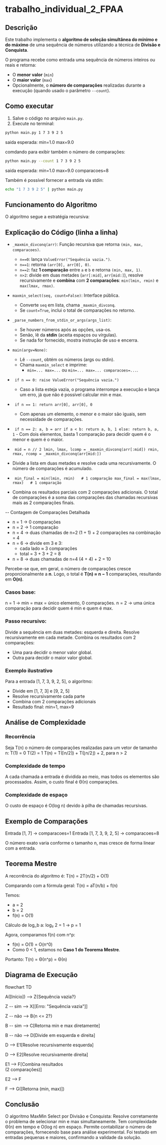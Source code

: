 # trabalho_individual_2_FPAA

## Descrição
Este trabalho implementa o **algoritmo de seleção simultânea do mínimo e do máximo** de uma sequência de números utilizando a técnica de **Divisão e Conquista**.

O programa recebe como entrada uma sequência de números inteiros ou reais e retorna:
- O **menor valor** (`min`)
- O **maior valor** (`max`)
- Opcionalmente, o **número de comparações** realizadas durante a execução (quando usado o parâmetro `--count`).

## Como executar
1. Salve o código no arquivo `main.py`.
2. Execute no terminal:

```bash
python main.py 1 7 3 9 2 5
```
saida esperada:
min=1.0 max=9.0

comdando para exibir também o número de comparações:
```bash
python main.py --count 1 7 3 9 2 5
```
saida esperada:
min=1.0 max=9.0 comparacoes=8

Também é possível fornecer a entrada via stdin:
```bash
echo "1 7 3 9 2 5" | python main.py
```
## Funcionamento do Algoritmo
O algoritmo segue a estratégia recursiva:

## Explicação do Código (linha a linha)
- `_maxmin_divconq(arr)`: Função recursiva que retorna `(min, max, comparacoes)`.
  - `n==0`: lança `ValueError("Sequência vazia.")`.
  - `n==1`: retorna `(arr[0], arr[0], 0)`.
  - `n==2`: faz **1 comparação** entre `a` e `b` e retorna `(min, max, 1)`.
  - `n>2`: divide em duas metades (`arr[:mid]`, `arr[mid:]`), resolve recursivamente e **combina** com **2 comparações**: `min(lmin, rmin)` e `max(lmax, rmax)`.

- `maxmin_select(seq, count=False)`: Interface pública.
  - Converte `seq` em lista, chama `_maxmin_divconq`.
  - Se `count=True`, inclui o total de comparações no retorno.

- `_parse_numbers_from_stdin_or_args(args_list)`: 
  - Se houver números após as opções, usa-os.
  - Senão, lê da **stdin** (aceita espaços ou vírgulas).
  - Se nada for fornecido, mostra instrução de uso e encerra.

- `main(argv=None)`:
  - Lê `--count`, obtém os números (args ou stdin).
  - Chama `maxmin_select` e imprime:
    - `min=... max=...` ou `min=... max=... comparacoes=...`.

- `
if n == 0:
    raise ValueError("Sequência vazia.")`
    - Caso a lista esteja vazia, o programa interrompe a execução e lança um erro, já que não é possível calcular min e max.

- `
if n == 1:
    return arr[0], arr[0], 0`
    - Com apenas um elemento, o menor e o maior são iguais, sem necessidade de comparações.

- `
if n == 2:
    a, b = arr
    if a < b:
        return a, b, 1
    else:
        return b, a, 1`
        - Com dois elementos, basta 1 comparação para decidir quem é o menor e quem é o maior.

- `
mid = n // 2
lmin, lmax, lcomp = _maxmin_divconq(arr[:mid])
rmin, rmax, rcomp = _maxmin_divconq(arr[mid:])`
- Divide a lista em duas metades e resolve cada uma recursivamente. O número de comparações é acumulado.

- `
min_final = min(lmin, rmin)   # 1 comparação
max_final = max(lmax, rmax)   # 1 comparação`
- Combina os resultados parciais com 2 comparações adicionais.
O total de comparações é a soma das comparações das chamadas recursivas mais as 2 comparações finais.


-- Contagem de Comparações Detalhada

- n = 1 → 0 comparações
- n = 2 → 1 comparação
- n = 4 → duas chamadas de n=2 (1 + 1) + 2 comparações na combinação = 4
- n = 6 → divide em 3 e 3:
  - cada lado ≈ 3 comparações
  - total = 3 + 3 + 2 = 8
- n = 8 → duas chamadas de n=4 (4 + 4) + 2 = 10

Percebe-se que, em geral, o número de comparações cresce proporcionalmente a **n**.
Logo, o total é **T(n) ≈ n − 1** comparações, resultando em **O(n)**.


### Casos base:
n = 1 → min = max = único elemento, 0 comparações.
n = 2 → uma única comparação para decidir quem é min e quem é max.

### Passo recursivo:
Divide a sequência em duas metades: esquerda e direita.
Resolve recursivamente em cada metade.
Combina os resultados com 2 comparações:
- Uma para decidir o menor valor global.
- Outra para decidir o maior valor global.

### Exemplo ilustrativo
Para a entrada [1, 7, 3, 9, 2, 5], o algoritmo:
- Divide em [1, 7, 3] e [9, 2, 5]
- Resolve recursivamente cada parte
- Combina com 2 comparações adicionais
- Resultado final: min=1, max=9

## Análise de Complexidade
### Recorrência
Seja T(n) o número de comparações realizadas para um vetor de tamanho n:
T(1) = 0
T(2) = 1
T(n) = T(⌈n/2⌉) + T(⌊n/2⌋) + 2, para n > 2

### Complexidade de tempo
A cada chamada a entrada é dividida ao meio, mas todos os elementos são processados.
Assim, o custo final é Θ(n) comparações.

### Complexidade de espaço
O custo de espaço é O(log n) devido à pilha de chamadas recursivas.

## Exemplo de Comparações
Entrada [1, 7] → comparacoes=1
Entrada [1, 7, 3, 9, 2, 5] → comparacoes=8

O número exato varia conforme o tamanho n, mas cresce de forma linear com a entrada.

## Teorema Mestre

A recorrência do algoritmo é:
T(n) = 2T(n/2) + O(1)

Comparando com a fórmula geral:
T(n) = aT(n/b) + f(n)

Temos:
- a = 2
- b = 2
- f(n) = O(1)

Cálculo de log_b a:
log₂ 2 = 1 → p = 1

Agora, comparamos f(n) com n^p:
- f(n) = O(1) = O(n^0)
- Como 0 < 1, estamos no **Caso 1 do Teorema Mestre**.

Portanto:
T(n) = Θ(n^p) = Θ(n)


## Diagrama de Execução
flowchart TD

  A([Início]) --> Z{Sequência vazia?}
  
  Z -- sim --> X[[Erro: "Sequência vazia"]]
  
  Z -- não --> B{n <= 2?}
  
  B -- sim --> C[Retorna min e max diretamente]
  
  B -- não --> D[Divide em esquerda e direita]
  
  D --> E1[Resolve recursivamente esquerda]
  
  D --> E2[Resolve recursivamente direita]
  
  E1 --> F[Combina resultados<br/>(2 comparações)]
  
  E2 --> F
  
  F --> G([Retorna (min, max)])
  

## Conclusão
O algoritmo MaxMin Select por Divisão e Conquista:
Resolve corretamente o problema de selecionar min e max simultaneamente.
Tem complexidade Θ(n) em tempo e O(log n) em espaço.
Permite contabilizar o número de comparações, fornecendo base para análise experimental.
Foi testado em entradas pequenas e maiores, confirmando a validade da solução.

